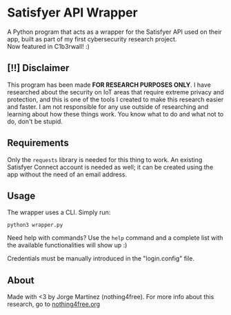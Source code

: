 # Satisfyer API Wrapper
A Python program that acts as a wrapper for the Satisfyer API used on their app, built as part of my first cybersecurity research project.<br>
Now featured in C1b3rwall! :)

## [!!] Disclaimer
This program has been made <b>FOR RESEARCH PURPOSES ONLY</b>. I have researched about the security on IoT areas that require extreme privacy and protection, and this is one of the tools I created to make this research easier and faster. I am not responsible for any use outside of researching and learning about how these things work. You know what to do and what not to do, don't be stupid.<br>

## Requirements
Only the `requests` library is needed for this thing to work. An existing Satisfyer Connect account is needed as well; it can be created using the app without the need of an email address.

## Usage
The wrapper uses a CLI. Simply run:

`python3 wrapper.py`
  
Need help with commands? Use the `help` command and a complete list with the available functionalities will show up :)

Credentials must be manually introduced in the "login.config" file.

## About
Made with <3 by Jorge Martínez (nothing4free). For more info about this research, go to [nothing4free.org](https://nothing4free.org)

